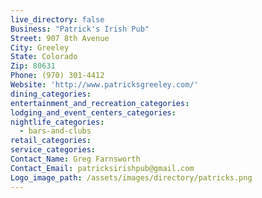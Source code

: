 ```yaml
---
live_directory: false
Business: "Patrick's Irish Pub"
Street: 907 8th Avenue
City: Greeley
State: Colorado
Zip: 80631
Phone: (970) 301-4412
Website: 'http://www.patricksgreeley.com/'
dining_categories:
entertainment_and_recreation_categories:
lodging_and_event_centers_categories:
nightlife_categories:
  - bars-and-clubs
retail_categories:
service_categories:
Contact_Name: Greg Farnsworth
Contact_Email: patricksirishpub@gmail.com
Logo_image_path: /assets/images/directory/patricks.png
---
```



